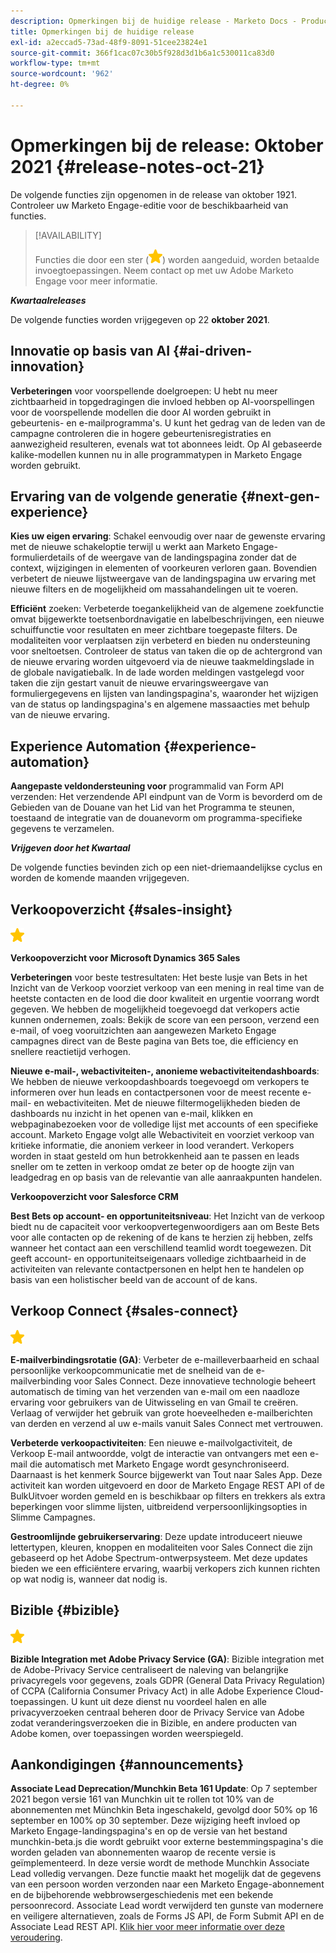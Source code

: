 ```yaml
---
description: Opmerkingen bij de huidige release - Marketo Docs - Productdocumentatie
title: Opmerkingen bij de huidige release
exl-id: a2eccad5-73ad-48f9-8091-51cee23824e1
source-git-commit: 366f1cac07c30b5f928d3d1b6a1c530011ca83d0
workflow-type: tm+mt
source-wordcount: '962'
ht-degree: 0%

---
```


# Opmerkingen bij de release: Oktober 2021 {#release-notes-oct-21}

De volgende functies zijn opgenomen in de release van oktober 1921. Controleer uw Marketo Engage-editie voor de beschikbaarheid van functies.

>[!AVAILABILITY]
>
>Functies die door een ster (![](assets/yellow-star.png)) worden aangeduid, worden betaalde invoegtoepassingen. Neem contact op met uw Adobe Marketo Engage voor meer informatie.

**_Kwartaalreleases_**

De volgende functies worden vrijgegeven op 22 **oktober 2021**.

## Innovatie op basis van AI {#ai-driven-innovation}

**Verbeteringen** voor voorspellende doelgroepen: U hebt nu meer zichtbaarheid in topgedragingen die invloed hebben op AI-voorspellingen voor de voorspellende modellen die door AI worden gebruikt in gebeurtenis- en e-mailprogramma&#39;s. U kunt het gedrag van de leden van de campagne controleren die in hogere gebeurtenisregistraties en aanwezigheid resulteren, evenals wat tot abonnees leidt. Op AI gebaseerde kalike-modellen kunnen nu in alle programmatypen in Marketo Engage worden gebruikt.

## Ervaring van de volgende generatie {#next-gen-experience}

**Kies uw eigen ervaring**: Schakel eenvoudig over naar de gewenste ervaring met de nieuwe schakeloptie terwijl u werkt aan Marketo Engage-formulierdetails of de weergave van de landingspagina zonder dat de context, wijzigingen in elementen of voorkeuren verloren gaan. Bovendien verbetert de nieuwe lijstweergave van de landingspagina uw ervaring met nieuwe filters en de mogelijkheid om massahandelingen uit te voeren.

**Efficiënt** zoeken: Verbeterde toegankelijkheid van de algemene zoekfunctie omvat bijgewerkte toetsenbordnavigatie en labelbeschrijvingen, een nieuwe schuiffunctie voor resultaten en meer zichtbare toegepaste filters. De modaliteiten voor verplaatsen zijn verbeterd en bieden nu ondersteuning voor sneltoetsen. Controleer de status van taken die op de achtergrond van de nieuwe ervaring worden uitgevoerd via de nieuwe taakmeldingslade in de globale navigatiebalk. In de lade worden meldingen vastgelegd voor taken die zijn gestart vanuit de nieuwe ervaringsweergave van formuliergegevens en lijsten van landingspagina&#39;s, waaronder het wijzigen van de status op landingspagina&#39;s en algemene massaacties met behulp van de nieuwe ervaring.

## Experience Automation {#experience-automation}

**Aangepaste veldondersteuning voor** programmalid van Form API verzenden: Het verzendende API eindpunt van de Vorm is bevorderd om de Gebieden van de Douane van het Lid van het Programma te steunen, toestaand de integratie van de douanevorm om programma-specifieke gegevens te verzamelen.

**_Vrijgeven door het Kwartaal_**

De volgende functies bevinden zich op een niet-driemaandelijkse cyclus en worden de komende maanden vrijgegeven.

## Verkoopoverzicht {#sales-insight}

![(ster)](assets/yellow-star.png)

**Verkoopoverzicht voor Microsoft Dynamics 365 Sales**

**Verbeteringen** voor beste testresultaten: Het beste lusje van Bets in het Inzicht van de Verkoop voorziet verkoop van een mening in real time van de heetste contacten en de lood die door kwaliteit en urgentie voorrang wordt gegeven. We hebben de mogelijkheid toegevoegd dat verkopers actie kunnen ondernemen, zoals: Bekijk de score van een persoon, verzend een e-mail, of voeg vooruitzichten aan aangewezen Marketo Engage campagnes direct van de Beste pagina van Bets toe, die efficiency en snellere reactietijd verhogen.

**Nieuwe e-mail-, webactiviteiten-, anonieme webactiviteitendashboards**: We hebben de nieuwe verkoopdashboards toegevoegd om verkopers te informeren over hun leads en contactpersonen voor de meest recente e-mail- en webactiviteiten. Met de nieuwe filtermogelijkheden bieden de dashboards nu inzicht in het openen van e-mail, klikken en webpaginabezoeken voor de volledige lijst met accounts of een specifieke account. Marketo Engage volgt alle Webactiviteit en voorziet verkoop van kritieke informatie, die anoniem verkeer in lood verandert. Verkopers worden in staat gesteld om hun betrokkenheid aan te passen en leads sneller om te zetten in verkoop omdat ze beter op de hoogte zijn van leadgedrag en op basis van de relevantie van alle aanraakpunten handelen.

**Verkoopoverzicht voor Salesforce CRM**

**Best Bets op account- en opportuniteitsniveau**: Het Inzicht van de verkoop biedt nu de capaciteit voor verkoopvertegenwoordigers aan om Beste Bets voor alle contacten op de rekening of de kans te herzien zij hebben, zelfs wanneer het contact aan een verschillend teamlid wordt toegewezen. Dit geeft account- en opportuniteitseigenaars volledige zichtbaarheid in de activiteiten van relevante contactpersonen en helpt hen te handelen op basis van een holistischer beeld van de account of de kans.

## Verkoop Connect {#sales-connect}

![(ster)](assets/yellow-star.png)

**E-mailverbindingsrotatie (GA)**: Verbeter de e-mailleverbaarheid en schaal persoonlijke verkoopcommunicatie met de snelheid van de e-mailverbinding voor Sales Connect. Deze innovatieve technologie beheert automatisch de timing van het verzenden van e-mail om een naadloze ervaring voor gebruikers van de Uitwisseling en van Gmail te creëren. Verlaag of verwijder het gebruik van grote hoeveelheden e-mailberichten van derden en verzend al uw e-mails vanuit Sales Connect met vertrouwen.

**Verbeterde verkoopactiviteiten**: Een nieuwe e-mailvolgactiviteit, de Verkoop E-mail antwoordde, volgt de interactie van ontvangers met een e-mail die automatisch met Marketo Engage wordt gesynchroniseerd. Daarnaast is het kenmerk Source bijgewerkt van Tout naar Sales App. Deze activiteit kan worden uitgevoerd en door de Marketo Engage REST API of de BulkUitvoer worden gemeld en is beschikbaar op filters en trekkers als extra beperkingen voor slimme lijsten, uitbreidend verpersoonlijkingsopties in Slimme Campagnes.

**Gestroomlijnde gebruikerservaring**: Deze update introduceert nieuwe lettertypen, kleuren, knoppen en modaliteiten voor Sales Connect die zijn gebaseerd op het Adobe Spectrum-ontwerpsysteem. Met deze updates bieden we een efficiëntere ervaring, waarbij verkopers zich kunnen richten op wat nodig is, wanneer dat nodig is.

## Bizible {#bizible}

![](assets/yellow-star.png)

**Bizible Integration met Adobe Privacy Service (GA)**: Bizible integration met de Adobe-Privacy Service centraliseert de naleving van belangrijke privacyregels voor gegevens, zoals GDPR (General Data Privacy Regulation) of CCPA (California Consumer Privacy Act) in alle Adobe Experience Cloud-toepassingen. U kunt uit deze dienst nu voordeel halen en alle privacyverzoeken centraal beheren door de Privacy Service van Adobe zodat veranderingsverzoeken die in Bizible, en andere producten van Adobe komen, over toepassingen worden weerspiegeld.

## Aankondigingen {#announcements}

**Associate Lead Deprecation/Munchkin Beta 161 Update**: Op 7 september 2021 begon versie 161 van Munchkin uit te rollen tot 10% van de abonnementen met Münchkin Beta ingeschakeld, gevolgd door 50% op 16 september en 100% op 30 september. Deze wijziging heeft invloed op Marketo Engage-landingspagina&#39;s en op de versie van het bestand munchkin-beta.js die wordt gebruikt voor externe bestemmingspagina&#39;s die worden geladen van abonnementen waarop de recente versie is geïmplementeerd. In deze versie wordt de methode Munchkin Associate Lead volledig vervangen. Deze functie maakt het mogelijk dat de gegevens van een persoon worden verzonden naar een Marketo Engage-abonnement en de bijbehorende webbrowsergeschiedenis met een bekende persoonrecord. Associate Lead wordt verwijderd ten gunste van modernere en veiligere alternatieven, zoals de Forms JS API, de Form Submit API en de Associate Lead REST API. [Klik hier voor meer informatie over deze veroudering](https://developers.marketo.com/blog/deprecation-of-munchkin-associate-lead-method/).
